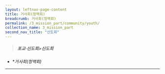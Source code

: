 ```yaml
---
layout: leftnav-page-content
title: 거사회(청맥회)
breadcrumb: 거사회(청맥회)
permalink: /3_mission_part/community/youth/
collection_name: 3_mission_part
second_nav_title: "신도회"
---
```


> ##### **포교·신도회>신도회**

* **거사회(청맥회)*
---





